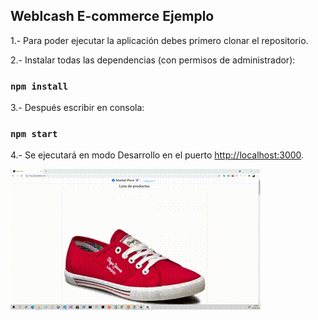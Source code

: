 ## Weblcash E-commerce Ejemplo

1.- Para poder ejecutar la aplicación debes primero clonar el repositorio.

2.- Instalar todas las dependencias (con permisos de administrador):

### `npm install`

3.- Después escribir en consola:

### `npm start`

4.- Se ejecutará en modo Desarrollo en el puerto
[http://localhost:3000](http://localhost:3000).

![](navegation.gif)


